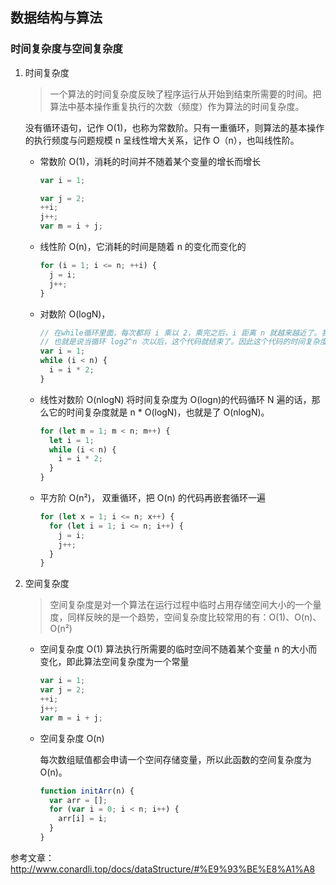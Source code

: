 ## 数据结构与算法

### 时间复杂度与空间复杂度

1.  时间复杂度

    > 一个算法的时间复杂度反映了程序运行从开始到结束所需要的时间。把算法中基本操作重复执行的次数（频度）作为算法的时间复杂度。

    没有循环语句，记作 O(1)，也称为常数阶。只有一重循环，则算法的基本操作的执行频度与问题规模 n 呈线性增大关系，记作 O（n），也叫线性阶。

    - 常数阶 O(1)，消耗的时间并不随着某个变量的增长而增长

      ```js
      var i = 1;

      var j = 2;
      ++i;
      j++;
      var m = i + j;
      ```

    - 线性阶 O(n)，它消耗的时间是随着 n 的变化而变化的
      ```js
      for (i = 1; i <= n; ++i) {
        j = i;
        j++;
      }
      ```
    - 对数阶 O(logN)，
      ```js
      // 在while循环里面，每次都将 i 乘以 2，乘完之后，i 距离 n 就越来越近了。我们试着求解一下，假设循环x次之后，i 就大于 2 了，此时这个循环就退出了，也就是说 2 的 x 次方等于 n，那么 x = log2^n
      // 也就是说当循环 log2^n 次以后，这个代码就结束了。因此这个代码的时间复杂度为：O(logn)
      var i = 1;
      while (i < n) {
        i = i * 2;
      }
      ```
    - 线性对数阶 O(nlogN)
      将时间复杂度为 O(logn)的代码循环 N 遍的话，那么它的时间复杂度就是 n \* O(logN)，也就是了 O(nlogN)。
      ```js
      for (let m = 1; m < n; m++) {
        let i = 1;
        while (i < n) {
          i = i * 2;
        }
      }
      ```
    - 平方阶 O(n²)， 双重循环，把 O(n) 的代码再嵌套循环一遍
      ```js
      for (let x = 1; i <= n; x++) {
        for (let i = 1; i <= n; i++) {
          j = i;
          j++;
        }
      }
      ```

2.  空间复杂度

    > 空间复杂度是对一个算法在运行过程中临时占用存储空间大小的一个量度，同样反映的是一个趋势，空间复杂度比较常用的有：O(1)、O(n)、O(n²)

    - 空间复杂度 O(1)
      算法执行所需要的临时空间不随着某个变量 n 的大小而变化，即此算法空间复杂度为一个常量

      ```js
      var i = 1;
      var j = 2;
      ++i;
      j++;
      var m = i + j;
      ```

    - 空间复杂度 O(n)

      每次数组赋值都会申请一个空间存储变量，所以此函数的空间复杂度为 O(n)。

      ```js
      function initArr(n) {
        var arr = [];
        for (var i = 0; i < n; i++) {
          arr[i] = i;
        }
      }
      ```

参考文章：http://www.conardli.top/docs/dataStructure/#%E9%93%BE%E8%A1%A8
